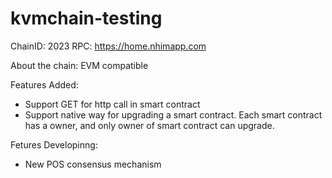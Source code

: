 # kvmchain-testing

ChainID: 2023
RPC: https://home.nhimapp.com

About the chain: EVM compatible

Features Added:
- Support GET for http call in smart contract
- Support native way for upgrading a smart contract. Each smart contract has a owner, and only owner of smart contract can upgrade. 

Fetures Developinng:
- New POS consensus mechanism